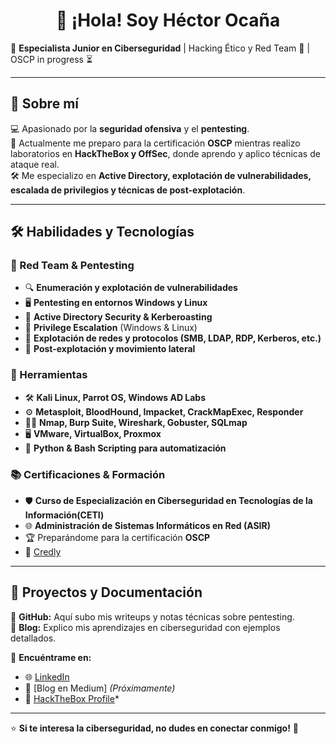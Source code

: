 <h1 align="center">👋 ¡Hola! Soy Héctor Ocaña</h1>

🔐 **Especialista Junior en Ciberseguridad** | Hacking Ético y Red Team 🔴 | OSCP in progress ⏳  

---

## 🚀 Sobre mí  
💻 Apasionado por la **seguridad ofensiva** y el **pentesting**.  
🎯 Actualmente me preparo para la certificación **OSCP** mientras realizo laboratorios en **HackTheBox y OffSec**, donde aprendo y aplico técnicas de ataque real.  
🛠️ Me especializo en **Active Directory, explotación de vulnerabilidades, escalada de privilegios y técnicas de post-explotación**.  

---

## 🛠️ Habilidades y Tecnologías  

### **🔴 Red Team & Pentesting**
- 🔍 **Enumeración y explotación de vulnerabilidades**  
- 🖥️ **Pentesting en entornos Windows y Linux**  
- 🔑 **Active Directory Security & Kerberoasting**  
- 📂 **Privilege Escalation** (Windows & Linux)  
- 📡 **Explotación de redes y protocolos (SMB, LDAP, RDP, Kerberos, etc.)**  
- 📌 **Post-explotación y movimiento lateral**  

### **🔧 Herramientas**
- 🛠️ **Kali Linux, Parrot OS, Windows AD Labs**  
- ⚙️ **Metasploit, BloodHound, Impacket, CrackMapExec, Responder**  
- 🏴‍☠️ **Nmap, Burp Suite, Wireshark, Gobuster, SQLmap**  
- 🖥️ **VMware, VirtualBox, Proxmox**  
- 📝 **Python & Bash Scripting para automatización**  

### **📚 Certificaciones & Formación**
- 🛡️ **Curso de Especialización en Ciberseguridad en Tecnologías de la Información(CETI)**
- 🌐 **Administración de Sistemas Informáticos en Red (ASIR)**
- 🏆 Preparándome para la certificación **OSCP**
- 🏅 [Credly](https://www.credly.com/users/astra211)

---

## 📂 Proyectos y Documentación  
📌 **GitHub:** Aquí subo mis writeups y notas técnicas sobre pentesting.  
📌 **Blog:** Explico mis aprendizajes en ciberseguridad con ejemplos detallados.  

📍 **Encuéntrame en:**  
- 🌐 [LinkedIn](https://www.linkedin.com/in/hectoroca%C3%B1a/)  
- 📝 [Blog en Medium] *(Próximamente)*
- 🔗 [HackTheBox Profile](https://app.hackthebox.com/users/2117487)*  

---

⭐ **Si te interesa la ciberseguridad, no dudes en conectar conmigo!** 🚀  
